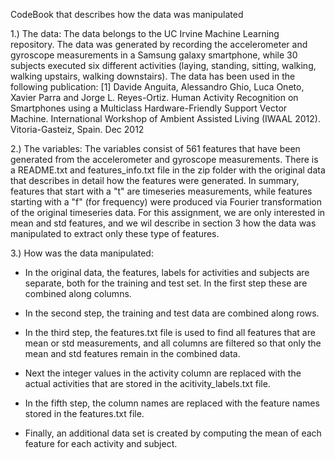 CodeBook that describes how the data was manipulated

1.) The data:
The data belongs to the UC Irvine Machine Learning repository. The data was generated by recording the accelerometer and gyroscope measurements in a Samsung galaxy smartphone,
while 30 subjects executed six different activities (laying, standing, sitting, walking, walking upstairs, walking downstairs).
The data has been used in the following publication:
[1] Davide Anguita, Alessandro Ghio, Luca Oneto, Xavier Parra and Jorge L. Reyes-Ortiz. Human Activity Recognition on Smartphones using a Multiclass Hardware-Friendly 
Support Vector Machine. International Workshop of Ambient Assisted Living (IWAAL 2012). Vitoria-Gasteiz, Spain. Dec 2012

2.) The variables:
The variables consist of 561 features that have been generated from the accelerometer and gyroscope measurements. There is a README.txt and features_info.txt file in the 
zip folder with the original data that describes in detail how the features were generated. In summary, features that start with a "t" are timeseries measurements, while 
features starting with a "f" (for frequency) were produced via Fourier transformation of the original timeseries data.
For this assignment, we are only interested in mean and std features, and we wil describe in section 3 how the data was manipulated to extract only these type of features.

3.) How was the data manipulated:

- In the original data, the features, labels for activities and subjects are separate, both for the training and test set. In the first step these are combined along columns.

- In the second step, the training and test data are combined along rows.

- In the third step, the features.txt file is used to find all features that are mean or std measurements, and all columns are filtered so that only the mean and std features 
  remain in the combined data.
  
- Next the integer values in the activity column are replaced with the actual activities that are stored in the acitivity_labels.txt file.

- In the fifth step, the column names are replaced with the feature names stored in the features.txt file.

- Finally, an additional data set is created by computing the mean of each feature for each activity and subject.
